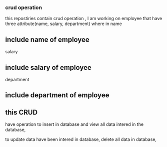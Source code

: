 ### crud operation ###
 this repostiries contain crud operation , I am working on employee that have three attribute(name, salary, department)
 where in name
 ## include name of employee ##
 salary
 ## include salary of employee ##
 department
 ## include department of employee ##
 
 ## this CRUD ##
 have operation to insert in database
 and
 view all data intered in the database,
 
 to update data have been intered in database,
 delete all data in database,
 
 
 
 
